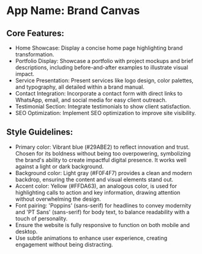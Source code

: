 # **App Name**: Brand Canvas

## Core Features:

- Home Showcase: Display a concise home page highlighting brand transformation.
- Portfolio Display: Showcase a portfolio with project mockups and brief descriptions, including before-and-after examples to illustrate visual impact.
- Service Presentation: Present services like logo design, color palettes, and typography, all detailed within a brand manual.
- Contact Integration: Incorporate a contact form with direct links to WhatsApp, email, and social media for easy client outreach.
- Testimonial Section: Integrate testimonials to show client satisfaction.
- SEO Optimization: Implement SEO optimization to improve site visibility.

## Style Guidelines:

- Primary color: Vibrant blue (#29ABE2) to reflect innovation and trust. Chosen for its boldness without being too overpowering, symbolizing the brand's ability to create impactful digital presence. It works well against a light or dark background.
- Background color: Light gray (#F0F4F7) provides a clean and modern backdrop, ensuring the content and visual elements stand out.
- Accent color: Yellow (#FFDA63), an analogous color, is used for highlighting calls to action and key information, drawing attention without overwhelming the design.
- Font pairing: 'Poppins' (sans-serif) for headlines to convey modernity and 'PT Sans' (sans-serif) for body text, to balance readability with a touch of personality.
- Ensure the website is fully responsive to function on both mobile and desktop.
- Use subtle animations to enhance user experience, creating engagement without being distracting.